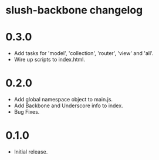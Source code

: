 # slush-backbone changelog

# 0.3.0

- Add tasks for 'model', 'collection', 'router', 'view' and 'all'.
- Wire up scripts to index.html.

# 0.2.0

- Add global namespace object to main.js.
- Add Backbone and Underscore info to index.
- Bug Fixes.

# 0.1.0

- Initial release.
